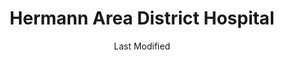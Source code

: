 ---
layout: location-page
date: Last Modified
description: "Local COVID-19 testing is available at Hermann Area District Hospital in Hermann, Missouri, USA."
permalink: "locations/missouri/hermann/hermann-area-district-hospital/"
tags:
  - locations
  - missouri
title: Hermann Area District Hospital
uniqueName: hermann-area-district-hospital
state: Missouri
stateAbbr: MO
hood: "Hermann"
address: "509 West 18th St"
city: "Hermann"
zip: "65401"
zipsNearby: "63622 63623 65439 63625 65440 65441 65443 65444 63629 65689 63630 63631 63633 65446 65452 65453 65456 65457 65459 65436 65462 65463 65464 65466 65468 65589 65470 65473 65584 65660 65662 65479 65483 65564 65484 65486 63648 65501 65532 65534 65535 65536 63654 65542 63656 63660 65591 65461 65529 65550 65722 65543 65552 63664 65555 63666 65556 65787 65557 65401 65402 65409 65541 65559 65449 65560 65565 65566 65567 65570 65571 63674 65580 65582 65583 65586 65001 65011 63013 65013 63014 65014 65062 65016 65017 65042 65020 65023 65024 63342 65026 65072 65032 63030 65035 63037 65038 63041 65039 65040 65041 65043 65101 65102 65103 65104 65105 65106 65107 65108 65109 65110 65111 65047 65048 65049 63056 65051 65052 65053 63060 63061 65054 63357 65058 65059 65036 65061 65063 63068 65064 65065 65066 65067 65069 63071 63072 63091 65074 63077 65075 65076 63079 65077 63080 65079 65080 63378 65082 65083 63084 63089 63090 65085" 
mapUrl: "http://maps.apple.com/?q=Hermann+Area+District+Hospital&address=509+West+18th+St,Hermann,Missouri,65401"
locationType: Drive-thru
phone: "573-569-5049"
website: "https://www.hadh.org/news-events/news-releases/press-release-covid-19-testing"
onlineBooking: undefined
closed: undefined
closedUpdate: April 20th, 2020
notes: "By appointment only. Requires doctor's referral. Requires phone screen."
days: Contact for hours of operation.
ctaMessage: Learn more
ctaUrl: "https://www.hadh.org/news-events/news-releases/press-release-covid-19-testing"
---